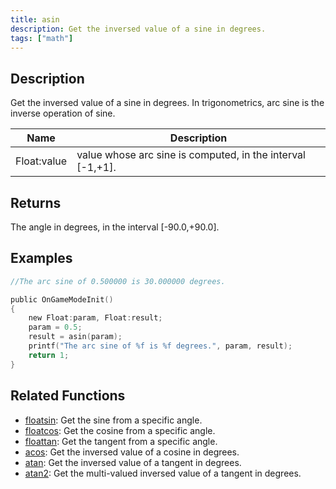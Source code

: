```yaml
---
title: asin
description: Get the inversed value of a sine in degrees.
tags: ["math"]
---
```


<LowercaseNote />

## Description

Get the inversed value of a sine in degrees. In trigonometrics, arc sine is the inverse operation of sine.

| Name        | Description                                                |
| ----------- | ---------------------------------------------------------- |
| Float:value | value whose arc sine is computed, in the interval [-1,+1]. |

## Returns

The angle in degrees, in the interval [-90.0,+90.0].

## Examples

```c
//The arc sine of 0.500000 is 30.000000 degrees.

public OnGameModeInit()
{
    new Float:param, Float:result;
    param = 0.5;
    result = asin(param);
    printf("The arc sine of %f is %f degrees.", param, result);
    return 1;
}
```

## Related Functions

- [floatsin](floatsin): Get the sine from a specific angle.
- [floatcos](floatcos): Get the cosine from a specific angle.
- [floattan](floattan): Get the tangent from a specific angle.
- [acos](acos): Get the inversed value of a cosine in degrees.
- [atan](atan): Get the inversed value of a tangent in degrees.
- [atan2](atan2): Get the multi-valued inversed value of a tangent in degrees.
